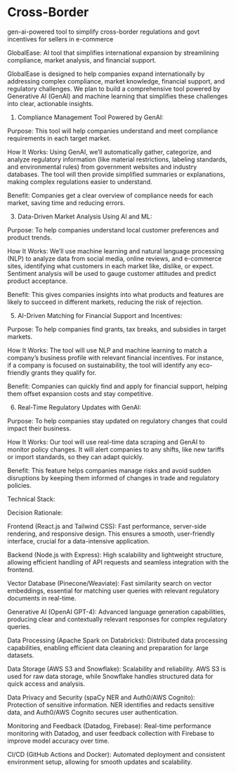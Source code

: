 # Cross-Border
gen-ai-powered tool to simplify cross-border  regulations and govt incentives for sellers in e-commerce


GlobalEase:  AI tool that simplifies international expansion by streamlining 
compliance, market analysis, and financial support.



 GlobalEase is designed to help companies expand internationally by 
addressing complex compliance, market knowledge, financial support, and 
regulatory challenges. We plan to build a comprehensive tool powered by 
Generative AI (GenAI) and machine learning that simplifies these 
challenges into clear, actionable insights.


 1) Compliance Management Tool Powered by GenAI:
    
 Purpose: This tool will help companies understand and meet compliance 
requirements in each target market.


 How It Works: Using GenAI, we’ll automatically gather, categorize, and 
analyze regulatory information (like material restrictions, labeling 
standards, and environmental rules) from government websites and 
industry databases. The tool will then provide simplified summaries or 
explanations, making complex regulations easier to understand.


 Benefit: Companies get a clear overview of compliance needs for each 
market, saving time and reducing errors.


 3) Data-Driven Market Analysis Using AI and ML:


 Purpose: To help companies understand local customer preferences and 
product trends. 


How It Works: We’ll use machine learning and natural language 
processing (NLP) to analyze data from social media, online reviews, and 
e-commerce sites, identifying what customers in each market like, dislike, 
or expect. Sentiment analysis will be used to gauge customer attitudes 
and predict product acceptance.


Benefit: This gives companies insights into what products and features 
are likely to succeed in different markets, reducing the risk of rejection.


 5) AI-Driven Matching for Financial Support and Incentives:


 Purpose: To help companies find grants, tax breaks, and subsidies in 
target markets.


 How It Works: The tool will use NLP and machine learning to match a 
company’s business profile with relevant financial incentives. For 
instance, if a company is focused on sustainability, the tool will identify 
any eco-friendly grants they qualify for.


 Benefit: Companies can quickly find and apply for financial support, 
helping them offset expansion costs and stay competitive.


 6) Real-Time Regulatory Updates with GenAI:

    
 Purpose: To help companies stay updated on regulatory changes that 
could impact their business.


 How It Works: Our tool will use real-time data scraping and GenAI to 
monitor policy changes. It will alert companies to any shifts, like new 
tariffs or import standards, so they can adapt quickly.


 Benefit: This feature helps companies manage risks and avoid sudden 
disruptions by keeping them informed of changes in trade and regulatory 
policies.


 Technical Stack: 
 
Decision Rationale:

 Frontend (React.js and Tailwind CSS): Fast performance, server-side 
rendering, and responsive design. This ensures a smooth, user-friendly 
interface, crucial for a data-intensive application.


 Backend (Node.js with Express):  High scalability and lightweight 
structure, allowing efficient handling of API requests and seamless 
integration with the frontend.


 Vector Database (Pinecone/Weaviate):  Fast similarity search on vector 
embeddings, essential for matching user queries with relevant regulatory 
documents in real-time.


 Generative AI (OpenAI GPT-4): Advanced language generation 
capabilities, producing clear and contextually relevant responses for 
complex regulatory queries.


 Data Processing (Apache Spark on Databricks): Distributed data 
processing capabilities, enabling efficient data cleaning and preparation 
for large datasets.


 Data Storage (AWS S3 and Snowflake): Scalability and reliability. AWS S3 
is used for raw data storage, while Snowflake handles structured data for 
quick access and analysis.


 Data Privacy and Security (spaCy NER and Auth0/AWS Cognito):  
Protection of sensitive information. NER identifies and redacts sensitive 
data, and Auth0/AWS Cognito secures user authentication.


 Monitoring and Feedback (Datadog, Firebase): Real-time performance 
monitoring with Datadog, and user feedback collection with Firebase to 
improve model accuracy over time.


 CI/CD (GitHub Actions and Docker): Automated deployment and 
consistent environment setup, allowing for smooth updates and 
scalability.
